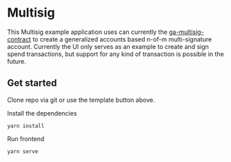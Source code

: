 # Multisig

This Multisig example application uses can currently the [ga-multisig-contract](https://github.com/aeternity/ga-multisig-contract) to create a generalized accounts based n-of-m multi-signature account. Currently the UI only serves as an example to create and sign spend transactions, but support for any kind of transaction is possible in the future.

## Get started

Clone repo via git or use the template button above.

Install the dependencies

```
yarn install
```

Run frontend

```
yarn serve
```
